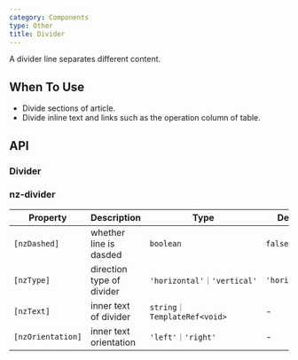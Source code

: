 ```yaml
---
category: Components
type: Other
title: Divider
---
```


A divider line separates different content.

## When To Use

- Divide sections of article.
- Divide inline text and links such as the operation column of table.

## API

### Divider

### nz-divider

| Property | Description | Type | Default |
| -------- | ----------- | ---- | ------- |
| `[nzDashed]` | whether line is dasded | `boolean` | `false` |
| `[nzType]` | direction type of divider | `'horizontal'｜'vertical'` | `'horizontal'` |
| `[nzText]` | inner text of divider | `string｜TemplateRef<void>` | - |
| `[nzOrientation]` | inner text orientation | `'left'｜'right'` | - |
